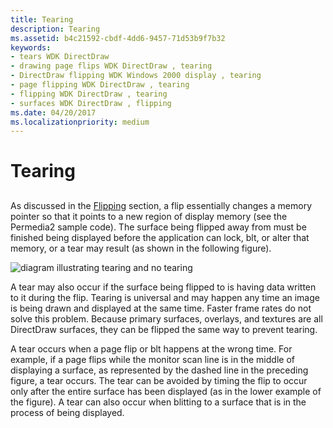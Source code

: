 ```yaml
---
title: Tearing
description: Tearing
ms.assetid: b4c21592-cbdf-4dd6-9457-71d53b9f7b32
keywords:
- tears WDK DirectDraw
- drawing page flips WDK DirectDraw , tearing
- DirectDraw flipping WDK Windows 2000 display , tearing
- page flipping WDK DirectDraw , tearing
- flipping WDK DirectDraw , tearing
- surfaces WDK DirectDraw , flipping
ms.date: 04/20/2017
ms.localizationpriority: medium
---
```


# Tearing


## <span id="ddk_tearing_gg"></span><span id="DDK_TEARING_GG"></span>


As discussed in the [Flipping](flipping.md) section, a flip essentially changes a memory pointer so that it points to a new region of display memory (see the Permedia2 sample code). The surface being flipped away from must be finished being displayed before the application can lock, blt, or alter that memory, or a tear may result (as shown in the following figure).

![diagram illustrating tearing and no tearing](images/ddfig8.png)

A tear may also occur if the surface being flipped to is having data written to it during the flip. Tearing is universal and may happen any time an image is being drawn and displayed at the same time. Faster frame rates do not solve this problem. Because primary surfaces, overlays, and textures are all DirectDraw surfaces, they can be flipped the same way to prevent tearing.

A tear occurs when a page flip or blt happens at the wrong time. For example, if a page flips while the monitor scan line is in the middle of displaying a surface, as represented by the dashed line in the preceding figure, a tear occurs. The tear can be avoided by timing the flip to occur only after the entire surface has been displayed (as in the lower example of the figure). A tear can also occur when blitting to a surface that is in the process of being displayed.

 

 





